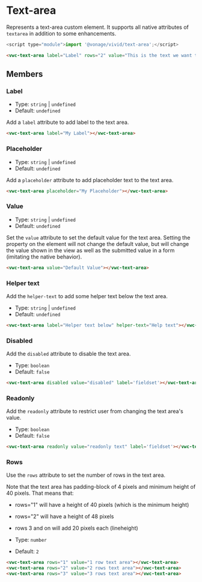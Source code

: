 # Text-area

Represents a text-area custom element. It supports all native attributes of `textarea` in addition to some enhancements.

```js
<script type="module">import '@vonage/vivid/text-area';</script>
```

```html preview
<vwc-text-area label="Label" rows="2" value="This is the text we want to see!"></vwc-text-area>
```

## Members

### Label

- Type: `string` | `undefined`
- Default: `undefined`

Add a `label` attribute to add label to the text area.

```html preview
<vwc-text-area label="My Label"></vwc-text-area>
```

### Placeholder

- Type: `string` | `undefined`
- Default: `undefined`

Add a `placeholder` attribute to add placeholder text to the text area.

```html preview
<vwc-text-area placeholder="My Placeholder"></vwc-text-area>
```

### Value

- Type: `string` | `undefined`
- Default: `undefined`

Set the `value` attribute to set the default value for the text area. Setting the property on the element will not change the default value, but will change the value shown in the view as well as the submitted value in a form (imitating the native behavior).

```html preview
<vwc-text-area value="Default Value"></vwc-text-area>
```

### Helper text

Add the `helper-text` to add some helper text below the text area.

- Type: `string` | `undefined`
- Default: `undefined`

```html preview
<vwc-text-area label="Helper text below" helper-text="Help text"></vwc-text-area>
```

### Disabled

Add the `disabled` attribute to disable the text area.

- Type: `boolean`
- Default: `false`

```html preview
<vwc-text-area disabled value="disabled" label='fieldset'></vwc-text-area>
```

### Readonly

Add the `readonly` attribute to restrict user from changing the text area's value.

- Type: `boolean`
- Default: `false`

```html preview
<vwc-text-area readonly value="readonly text" label='fieldset'></vwc-text-area>
```

### Rows

Use the `rows` attribute to set the number of rows in the text area.

Note that the text area has padding-block of 4 pixels and minimum height of 40 pixels. That means that:
- rows="1" will have a height of 40 pixels (which is the minimum height)
- rows="2" will have a height of 48 pixels
- rows 3 and on will add 20 pixels each (lineheight)

- Type: `number`
- Default: `2`

```html preview
<vwc-text-area rows="1" value="1 row text area"></vwc-text-area>
<vwc-text-area rows="2" value="2 rows text area"></vwc-text-area>
<vwc-text-area rows="3" value="3 rows text area"></vwc-text-area>
```
